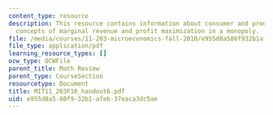 ```yaml
---
content_type: resource
description: This resource contains information about consumer and producer surplus,
  concepts of marginal revenue and profit maximization in a monopoly.
file: /media/courses/11-203-microeconomics-fall-2010/e955d8a580f932b1afeb37eaca3dc5ae_MIT11_203F10_handout6.pdf
file_type: application/pdf
learning_resource_types: []
ocw_type: OCWFile
parent_title: Math Review
parent_type: CourseSection
resourcetype: Document
title: MIT11_203F10_handout6.pdf
uid: e955d8a5-80f9-32b1-afeb-37eaca3dc5ae
---
```

